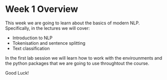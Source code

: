 # Week 1 Overview

This week we are going to learn about the basics of modern NLP. Specifically, in the lectures we will cover:

- Introduction to NLP
- Tokenisation and sentence splitting
- Text classification

In the first lab session we will learn how to work with the envirounments and the python packages that we are going to use throughtout the course.


Good Luck!